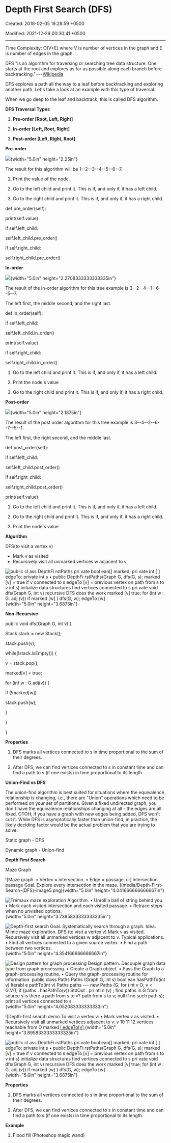 # Depth First Search (DFS)

Created: 2018-02-05 19:28:59 +0500

Modified: 2021-12-29 00:30:41 +0500

---

Time Complexity: O(V+E) where V is number of vertices in the graph and E is number of edges in the graph.



DFS "is an algorithm for traversing or searching tree data structure. One starts at the root and explores as far as possible along each branch before backtracking." --- [Wikipedia](https://en.wikipedia.org/wiki/Depth-first_search)



DFS explores a path all the way to a leaf before backtracking and exploring another path. Let's take a look at an example with this type of traversal.



When we go deep to the leaf and backtrack, this is called DFS algorithm.



**DFS Traversal Types**

1.  **Pre-order [Root, Left, Right]**

2.  **In-order [Left, Root, Right]**

3.  **Post-order [Left, Right, Root]**



**Pre-order**

![](media/Depth-First-Search-(DFS)-image1.jpg){width="5.0in" height="2.25in"}



The result for this algorithm will be 1--2--3--4--5--6--7.



1.  Print the value of the node.

2.  Go to the left child and print it. This is if, and only if, it has a left child.

3.  Go to the right child and print it. This is if, and only if, it has a right child.



def pre_order(self):

print(self.value)



if self.left_child:

self.left_child.pre_order()



if self.right_child:

self.right_child.pre_order()



**In-order**

![](media/Depth-First-Search-(DFS)-image2.jpg){width="5.0in" height="2.2708333333333335in"}



The result of the in-order algorithm for this tree example is 3--2--4--1--6--5--7.

The left first, the middle second, and the right last.



def in_order(self):

if self.left_child:

self.left_child.in_order()



print(self.value)



if self.right_child:

self.right_child.in_order()



1.  Go to the left child and print it. This is if, and only if, it has a left child.

2.  Print the node's value

3.  Go to the right child and print it. This is if, and only if, it has a right child.



**Post-order**

![](media/Depth-First-Search-(DFS)-image3.jpg){width="5.0in" height="2.1875in"}



The result of the post order algorithm for this tree example is 3--4--2--6--7--5--1.



The left first, the right second, and the middle last.



def post_order(self):

if self.left_child:

self.left_child.post_order()



if self.right_child:

self.right_child.post_order()



print(self.value)



1.  Go to the left child and print it. This is if, and only if, it has a left child.

2.  Go to the right child and print it. This is if, and only if, it has a right child.

3.  Print the node's value



**Algorithm**

DFS(to visit a vertex v)
-   Mark v as visited
-   Recursively visit all unmarked vertices w adjacent to v



![public cl ass DepthFi rstPaths pri vate bool ean[] marked; pri vate int [ ] edgeTo; private int s • public DepthFi rstPaths(Graph G, dfs(G, s); marked [v] = true if v connected to s edgeTo [v] = previous vertex on path from s to v int s) initialize data structures find vertices connected to s pri vate void dfs(Graph G, int v) recursive DFS does the work marked [v] true; for (int w : G. adj (v)) if marked [w] ) dfs(G, w); edgeTo [w] ](media/Depth-First-Search-(DFS)-image4.png){width="5.0in" height="3.6875in"}



**Non-Recursive**

public void dfs(Graph G, int v) {

Stack<Integer> stack = new Stack<Integer>();

stack.push(v);

while(!stack.isEmpty()) {

v = stack.pop();

marked[v] = true;

for (int w : G.adj(v)) {

if (!marked[w])

stack.push(w);

}

}

}



**Properties**

1.  DFS marks all vertices connected to s in time proportional to the sum of their degrees.

2.  After DFS, we can find vertices connected to s in constant time and can find a path to s (if one exists) in time proportional to its length.



**Union-Find vs DFS**

The union-find algorithm is best suited for situations where the equivalence relationship is changing, i.e., there are "Union" operations which need to be performed on your set of partitions. Given a fixed undirected graph, you don't have the equivalence relationships changing at all - the edges are all fixed. OTOH, if you have a graph with new edges being added, DFS won't cut it. While DFS is asymptotically faster than union-find, in practice, the likely deciding factor would be the actual problem that you are trying to solve.



Static graph - DFS

Dynamic graph - Union-find



**Depth First Search**

Maze Graph

![Maze graph. • Vertex = intersection. • Edge = passage. c:] intersection passage Goal. Explore every intersection in the maze. ](media/Depth-First-Search-(DFS)-image5.png){width="5.0in" height="4.041666666666667in"}



![Trémaux maze exploration Algorithm. • Unroll a ball of string behind you. • Mark each visited intersection and each visited passage. • Retrace steps when no unvisited options. ](media/Depth-First-Search-(DFS)-image6.png){width="5.0in" height="3.7395833333333335in"}



![Depth-first search Goal. Systematically search through a graph. Idea. Mimic maze exploration. DFS (to visit a vertex v) Mark v as visited. Recursively visit all unmarked vertices w adjacent to v. Typical applications. • Find all vertices connected to a given source vertex. • Find a path between two vertices. ](media/Depth-First-Search-(DFS)-image7.png){width="5.0in" height="4.354166666666667in"}



![Design pattern for graph processing Design pattern. Decouple graph data type from graph processing. • Create a Graph object. • Pass the Graph to a graph-processing routine. • Query the graph-processing routine for information. public class Paths Paths (Graph G, int s) bool ean hasPathTo(int v) Iterabl e<lnteger> pathTo(int v) Paths paths --- new Paths (G, for (int v O; v < G.V(); if (paths . hasPathTo(v)) StdOut . pri ntl n (v) ; find paths in G from source s is there a path from s to v? path from s to v; null if no such path s); print all vertices connected to s ](media/Depth-First-Search-(DFS)-image8.png){width="5.0in" height="4.052083333333333in"}



![Depth-first search demo To visit a vertex v: • Mark vertex v as visited. • Recursively visit all unmarked vertices adjacent to v. v 10 11 12 vertices reachable from O marked [l edgeTo[v] ](media/Depth-First-Search-(DFS)-image9.png){width="5.0in" height="3.8958333333333335in"}



![public cl ass DepthFi rstPaths pri vate bool ean[] marked; pri vate int [ ] edgeTo; private int s • public DepthFi rstPaths(Graph G, dfs(G, s); marked [v] = true if v connected to s edgeTo [v] = previous vertex on path from s to v int s) initialize data structures find vertices connected to s pri vate void dfs(Graph G, int v) recursive DFS does the work marked [v] true; for (int w : G. adj (v)) if marked [w] ) dfs(G, w); edgeTo [w] ](media/Depth-First-Search-(DFS)-image4.png){width="5.0in" height="3.6875in"}



**Properties**

1.  DFS marks all vertices connected to s in time proportional to the sum of their degrees.

2.  After DFS, we can find vertices connected to s in constant time and can find a path to s (if one exists) in time proportional to its length.



**Example**

1.  Flood fill (Photoshop magic wand)









